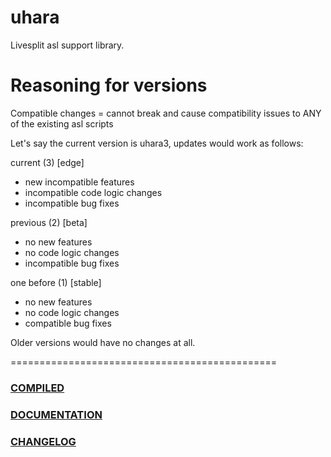 # uhara
Livesplit asl support library.

# Reasoning for versions
Compatible changes = cannot break and cause compatibility issues to ANY of the existing asl scripts

Let's say the current version is uhara3, updates would work as follows:

current (3) [edge]
* new incompatible features
* incompatible code logic changes
* incompatible bug fixes

previous (2) [beta]
* no new features
* no code logic changes
* incompatible bug fixes

one before (1) [stable]
* no new features
* no code logic changes
* compatible bug fixes

Older versions would have no changes at all.

==============================================

### [COMPILED](https://github.com/ru-mii/uhara/tree/main/bin)

### [DOCUMENTATION](https://github.com/ru-mii/uhara/tree/main/doc)

### [CHANGELOG](https://github.com/ru-mii/uhara/blob/main/clog/README.md)
